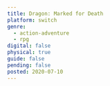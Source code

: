```yaml
---
title: Dragon: Marked for Death
platform: switch
genre:
  - action-adventure
  - rpg
digital: false
physical: true
guide: false
pending: false
posted: 2020-07-10
---
```

